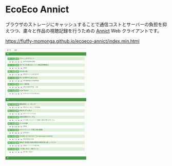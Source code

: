 # EcoEco Annict
ブラウザのストレージにキャッシュすることで通信コストとサーバーの負担を抑えつつ、粛々と作品の視聴記録を行うための [Annict](https://annict.jp) Web クライアントです。

<https://fluffy-momonga.github.io/ecoeco-annict/index.min.html>

<img src="https://github.com/fluffy-momonga/ecoeco-annict/blob/images/image.png" width="50%">
